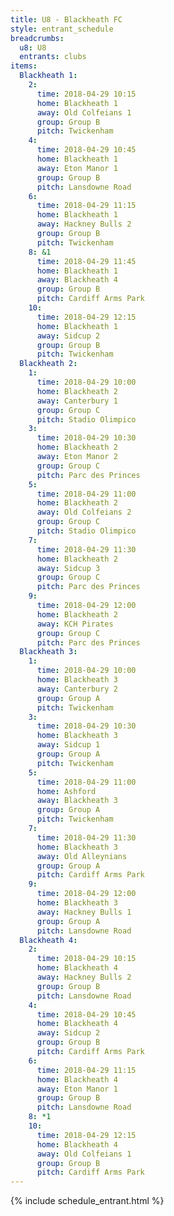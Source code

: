 ```yaml
---
title: U8 - Blackheath FC
style: entrant_schedule
breadcrumbs:
  u8: U8
  entrants: clubs
items:
  Blackheath 1:
    2:
      time: 2018-04-29 10:15
      home: Blackheath 1
      away: Old Colfeians 1
      group: Group B
      pitch: Twickenham
    4:
      time: 2018-04-29 10:45
      home: Blackheath 1
      away: Eton Manor 1
      group: Group B
      pitch: Lansdowne Road
    6:
      time: 2018-04-29 11:15
      home: Blackheath 1
      away: Hackney Bulls 2
      group: Group B
      pitch: Twickenham
    8: &1
      time: 2018-04-29 11:45
      home: Blackheath 1
      away: Blackheath 4
      group: Group B
      pitch: Cardiff Arms Park
    10:
      time: 2018-04-29 12:15
      home: Blackheath 1
      away: Sidcup 2
      group: Group B
      pitch: Twickenham
  Blackheath 2:
    1:
      time: 2018-04-29 10:00
      home: Blackheath 2
      away: Canterbury 1
      group: Group C
      pitch: Stadio Olimpico
    3:
      time: 2018-04-29 10:30
      home: Blackheath 2
      away: Eton Manor 2
      group: Group C
      pitch: Parc des Princes
    5:
      time: 2018-04-29 11:00
      home: Blackheath 2
      away: Old Colfeians 2
      group: Group C
      pitch: Stadio Olimpico
    7:
      time: 2018-04-29 11:30
      home: Blackheath 2
      away: Sidcup 3
      group: Group C
      pitch: Parc des Princes
    9:
      time: 2018-04-29 12:00
      home: Blackheath 2
      away: KCH Pirates
      group: Group C
      pitch: Parc des Princes
  Blackheath 3:
    1:
      time: 2018-04-29 10:00
      home: Blackheath 3
      away: Canterbury 2
      group: Group A
      pitch: Twickenham
    3:
      time: 2018-04-29 10:30
      home: Blackheath 3
      away: Sidcup 1
      group: Group A
      pitch: Twickenham
    5:
      time: 2018-04-29 11:00
      home: Ashford
      away: Blackheath 3
      group: Group A
      pitch: Twickenham
    7:
      time: 2018-04-29 11:30
      home: Blackheath 3
      away: Old Alleynians
      group: Group A
      pitch: Cardiff Arms Park
    9:
      time: 2018-04-29 12:00
      home: Blackheath 3
      away: Hackney Bulls 1
      group: Group A
      pitch: Lansdowne Road
  Blackheath 4:
    2:
      time: 2018-04-29 10:15
      home: Blackheath 4
      away: Hackney Bulls 2
      group: Group B
      pitch: Lansdowne Road
    4:
      time: 2018-04-29 10:45
      home: Blackheath 4
      away: Sidcup 2
      group: Group B
      pitch: Cardiff Arms Park
    6:
      time: 2018-04-29 11:15
      home: Blackheath 4
      away: Eton Manor 1
      group: Group B
      pitch: Lansdowne Road
    8: *1
    10:
      time: 2018-04-29 12:15
      home: Blackheath 4
      away: Old Colfeians 1
      group: Group B
      pitch: Cardiff Arms Park
---
```


{% include schedule_entrant.html %}
